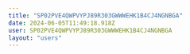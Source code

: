 ```yaml
---
title: "SP02PVE4QWPVYPJ89R303GWWWEHK1B4CJ4NGNBGA"
date: 2024-06-05T11:49:18.918Z
user: SP02PVE4QWPVYPJ89R303GWWWEHK1B4CJ4NGNBGA
layout: "users"
---
```

    